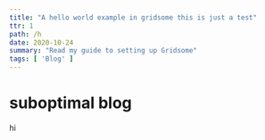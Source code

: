 ```yaml
---
title: "A hello world example in gridsome this is just a test"
ttr: 1
path: /h
date: 2020-10-24
summary: "Read my guide to setting up Gridsome"
tags: [ 'Blog' ]
---
```


# suboptimal blog

hi
